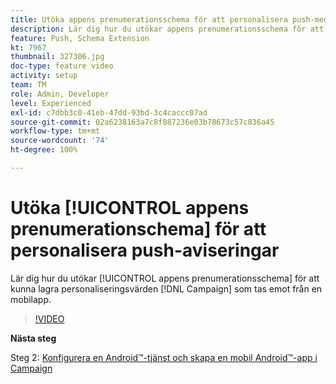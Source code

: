```yaml
---
title: Utöka appens prenumerationsschema för att personalisera push-meddelanden
description: Lär dig hur du utökar appens prenumerationsschema för att kunna lagra personaliseringsvärden som Campaign tar emot från en mobilapp.
feature: Push, Schema Extension
kt: 7967
thumbnail: 327306.jpg
doc-type: feature video
activity: setup
team: TM
role: Admin, Developer
level: Experienced
exl-id: c7dbb3c0-41eb-47dd-93bd-3c4caccc07ad
source-git-commit: 02a6238163a7c8f887236e03b78673c57c836a45
workflow-type: tm+mt
source-wordcount: '74'
ht-degree: 100%

---
```


# Utöka [!UICONTROL appens prenumerationschema] för att personalisera push-aviseringar

Lär dig hur du utökar [!UICONTROL appens prenumerationsschema] för att kunna lagra personaliseringsvärden [!DNL Campaign] som tas emot från en mobilapp.

>[!VIDEO](https://video.tv.adobe.com/v/327306?quality=12)

**Nästa steg**

Steg 2: [Konfigurera en Android™-tjänst och skapa en mobil Android™-app i Campaign](/help/tutorial-get-started-with-push-notifications-for-android/configure-an-android-service-in-campaign.md)

